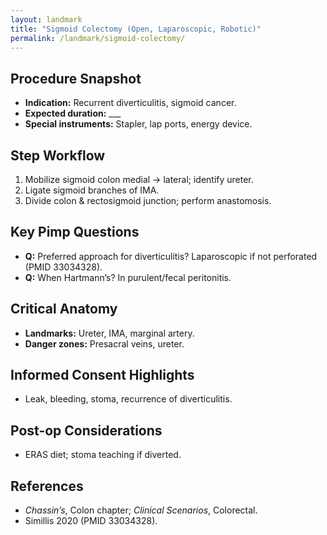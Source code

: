 ```yaml
---
layout: landmark
title: "Sigmoid Colectomy (Open, Laparoscopic, Robotic)"
permalink: /landmark/sigmoid-colectomy/
---
```


## Procedure Snapshot
- **Indication:** Recurrent diverticulitis, sigmoid cancer.  
- **Expected duration:** ___  
- **Special instruments:** Stapler, lap ports, energy device.

## Step Workflow
1. Mobilize sigmoid colon medial → lateral; identify ureter.  
2. Ligate sigmoid branches of IMA.  
3. Divide colon & rectosigmoid junction; perform anastomosis.  

## Key Pimp Questions
- **Q:** Preferred approach for diverticulitis?  Laparoscopic if not perforated (PMID 33034328).  
- **Q:** When Hartmann’s?  In purulent/fecal peritonitis.

## Critical Anatomy
- **Landmarks:** Ureter, IMA, marginal artery.  
- **Danger zones:** Presacral veins, ureter.

## Informed Consent Highlights
- Leak, bleeding, stoma, recurrence of diverticulitis.

## Post-op Considerations
- ERAS diet; stoma teaching if diverted.

## References
- *Chassin’s*, Colon chapter; *Clinical Scenarios*, Colorectal.  
- Simillis 2020 (PMID 33034328).
